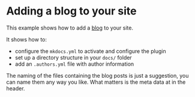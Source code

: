 # Adding a blog to your site

This example shows how to add a [blog] to your site. 

It shows how to:

- configure the `mkdocs.yml` to activate and configure the plugin 
- set up a directory structure in your `docs/` folder
- add an `.authors.yml` file with author information

The naming of the files containing the blog posts is just a
suggestion, you can name them any way you like. What matters is the
meta data at in the header.

  [blog]: https://squidfunk.github.io/mkdocs-material/plugins/blog/



